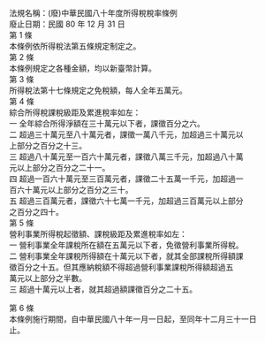 法規名稱：(廢)中華民國八十年度所得稅稅率條例  
廢止日期：民國 80 年 12 月 31 日  
第 1 條  
本條例依所得稅法第五條規定制定之。  
第 2 條  
本條例規定之各種金額，均以新臺幣計算。  
第 3 條  
所得稅法第十七條規定之免稅額，每人全年五萬元。  
第 4 條  
綜合所得稅課稅級距及累進稅率如左：  
一 全年綜合所得淨額在三十萬元以下者，課徵百分之六。  
二 超過三十萬元至八十萬元者，課徵一萬八千元，加超過三十萬元以  
上部分之百分之十三。  
三 超過八十萬元至一百六十萬元者，課徵八萬三千元，加超過八十萬  
元以上部分之百分之二十一。  
四 超過一百六十萬元至三百萬元者，課徵二十五萬一千元，加超過一  
百六十萬元以上部分之百分之三十。  
五 超過三百萬元者，課徵六十七萬一千元，加超過三百萬元以上部分  
之百分之四十。  
第 5 條  
營利事業所得稅起徵額、課稅級距及累進稅率如左：  
一 營利事業全年課稅所在額在五萬元以下者，免徵營利事業所得稅。  
二 營利事業全年課稅所得額在十萬元以下者，就其全部課稅所得額課  
徵百分之十五。但其應納稅額不得超過營利事業課稅所得額超過五  
萬元以上部分之半數。  
三 超過十萬元以上者，就其超過額課徵百分之二十五。  


第 6 條  
本條例施行期間，自中華民國八十年一月一日起，至同年十二月三十一日  
止。  


